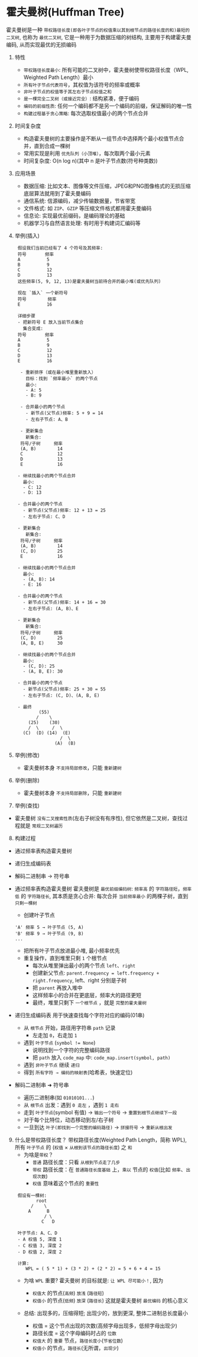 # 霍夫曼树(Huffman Tree)
  霍夫曼树是一种 `带权路径长度(即各叶子节点的权值乘以其到根节点的路径长度的和)最短的二叉树`, 也称为 `最优二叉树`, 它是一种用于为数据压缩的树结构, 主要用于构建霍夫曼编码, 从而实现最优的无损编码
  
1. 特性
   - `带权路径长度最小`: 所有可能的二叉树中，霍夫曼树使带权路径长度（WPL, Weighted Path Length）最小
   - `所有叶子节点代表符号`，其权值为该符号的频率或概率
   - `非叶子节点的权值等于其左右子节点权值之和`
   - `是一棵完全二叉树（或接近完全）`: 结构紧凑，便于编码
   - `编码的前缀性质`: 任何一个编码都不是另一个编码的前缀，保证解码的唯一性
   - `构建过程基于贪心策略`: 每次选取权值最小的两个节点合并
   
2. 时间复杂度
   - 构造霍夫曼树的主要操作是不断从一组节点中选择两个最小权值节点合并，直到合成一棵树
   - 常用实现是利用 `优先队列（小顶堆）`，每次取两个最小元素
   - 时间复杂度: O(n log n)(其中 n 是叶子节点数(符号种类数))
   
3. 应用场景
   - 数据压缩: 比如文本、图像等文件压缩，JPEG和PNG图像格式的无损压缩底层算法就用到了霍夫曼编码
   - 通信系统: 信源编码，减少传输数据量，节省带宽
   - 文件格式: 如 `ZIP`、`GZIP` 等压缩文件格式都用霍夫曼编码
   - 信息论: 实现最优前缀码，是编码理论的基础
   - 机器学习与自然语言处理: 有时用于构建词汇编码等

4. 举例(插入)
   ```text
    假设我们当前已经有了 4 个符号及其频率:
    符号       频率
    A          5
    B          9
    C          12
    D          13
    这些频率(5, 9, 12, 13)是霍夫曼树当前待合并的最小堆(或优先队列)
   
    现在 `插入` 一个新符号
    符号        频率
    E          16
    
    详细步骤
    - 把新符号 E 放入当前节点集合
      集合变成:  
    符号       频率
    A          5
    B          9
    C          12
    D          13
    E          16
   
     - 重新排序（或在最小堆里重新放入）
       目标：找到 `频率最小` 的两个节点
       最小:
       - A: 5
       - B: 9
   
     - 合并最小的两个节点
       - 新节点(父节点)频率: 5 + 9 = 14
       - 左右子节点: A、B
   
     - 更新集合
       新集合:
     符号/子树	   频率
     (A, B)        14
     C             12
     D             13
     E             16
   
    - 继续找最小的两个节点合并
      最小:
      - C: 12
      - D: 13
   
    - 合并最小的两个节点
      - 新节点(父节点)频率: 12 + 13 = 25
      - 左右子节点: C、D
   
    - 更新集合
       新集合:
     符号/子树	   频率
     (A, B)        14
     (C, D)        25
     E             16   
   
    - 继续找最小的两个节点合并
      最小:
      - (A, B): 14
      - E: 16
   
    - 合并最小的两个节点
      - 新节点(父节点)频率: 14 + 16 = 30
      - 左右子节点: (A, B)、E
   
    - 更新集合
       新集合:
     符号/子树	   频率
     (C, D)        25
     (A, B, E)     30
   
    - 继续找最小的两个节点合并
      最小:
      - (C, D): 25
      - (A, B, E): 30
   
    - 合并最小的两个节点
      - 新节点(父节点)频率: 25 + 30 = 55
      - 左右子节点: (C, D)、(A, B, E)    
   
    - 最终
            (55)
           /    \
        (25)    (30)
        /  \     /  \
      (C)  (D) (14)  (E)
                    /  \
                  (A)  (B)
   ```
   
5. 举例(修改)
   - 霍夫曼树本身 `不支持局部修改`，只能 `重新建树`
   
6. 举例(删除)
   - 霍夫曼树本身 `不支持局部删除`，只能 `重新建树`

7. 举例(查找)
  - 霍夫曼树 `没有二叉搜索性质`(左右子树没有有序性), 但它依然是二叉树，查找过程就是 `常规二叉树遍历`

8. 构建过程
  - 通过频率表构造霍夫曼树
  - 递归生成编码表
  - 解码二进制串 → 符号串

  - 通过频率表构造霍夫曼树
    霍夫曼树是 `最优前缀编码树`: `频率高` 的 `字符路径短`，`频率低` 的 `字符路径长`, 其本质是贪心合并: 每次合并 `当前频率最小` 的两棵子树，直到 `只剩一棵树`
    - 创建叶子节点
    ```text
    'A' 频率 5 → 叶子节点 (5, A)  
    'B' 频率 9 → 叶子节点 (9, B)  
    ...
    ```
    - 把所有叶子节点放进最小堆, 最小频率优先
    - 重复操作，直到堆里只剩 `1` 个根节点
      - 每次从堆里弹出最小的两个节点 `left`、`right`
      - 创建新父节点: `parent.frequency = left.frequency + right.frequency`, left、right 分别是子树
      - 把 `parent` 再放入堆中
      - 这样频率小的合并在更底层，频率大的路径更短
      - 最终，堆里只剩下 `一个根节点` ，就是 `完整的霍夫曼树`
    
  - 递归生成编码表
    用于快速查找每个字符对应的编码(01串)
    - 从 `根节点` 开始，路径用字符串 `path` 记录
      - 左走加 `0`，右走加 `1`
    - 遇到 `叶子节点` (`symbol != None`)
      - 说明找到一个字符的完整编码路径
      - 把 `path` 放入 `code_map` 中: `code_map.insert(symbol, path)`
    - 遇到 `非叶子节点` 继续 `递归`
    - 得到 `所有字符 → 编码的映射表`(哈希表，快速定位)

  - 解码二进制串 ➜ 符号串
    - 遍历二进制串(如 `01010101...`)
    - 从 `根节点` 出发：遇到 `0 走左` ，遇到 `1 走右`
    - 走到 `叶子节点`(symbol 有值) → `输出一个符号` → `重置到根节点继续下一段`
    - 对于每个比特位，动态移动到左/右子树
    - 一旦到达 `叶子(即找到一个完整的编码路径)` → `拼接符号` → `重新从根出发`

9. 什么是带权路径长度？
   带权路径长度(Weighted Path Length，简称 WPL), 所有 `叶子节点` 的 (`权值` × `从根到该节点的路径长度`) 之 `和`
   - 为啥是`带权`？
     - `普通` 路径长度：只看 `从根到节点走了几步`
     - `带权` 路径长度：在 `普通路径长度基础` 上，`乘以` 节点的 `权值`(比如 `频率`、`出现次数`)
     - `权值` 意味着这个节点的 `重要性`
   ```text
    假设有一棵树:
           root
         /    \
        A      B
              / \
             C   D
   
    叶子节点: A、C、D
    - A 权值 5, 深度 1
    - C 权值 3, 深度 2  
    - D 权值 2, 深度 2  
   
    计算:
       WPL = ( 5 * 1) + (3 * 2) + (2 * 2) = 5 + 6 + 4 = 15
    ```
   - 为啥 `WPL` 重要?
     霍夫曼树 的目标就是: `让 WPL 尽可能小！`, 因为
     - `权值大` 的节点(`高频`) `放浅` (`路径短`)
     - `权值小` 的节点(`低频`) `放深` (`路径长`)
   这就是霍夫曼树 `最优编码` 的核心意义
   
   - 总结:
     出现多的，压缩得短; 出现少的，放到更深, 整体二进制总长度最小
     - 权值 = 这个节点出现的次数(高频字母出现多，低频字母出现少) 
     - 路径长度 = 这个字母编码时占的 `位数`
     - `权值大` 的 `重要` 节点，`路径长度小`(`节省位数`)
     - `权值小` 的节点，`路径长`(无所谓，`出现少`)
    